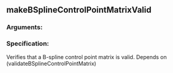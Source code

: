 ## makeBSplineControlPointMatrixValid
### Arguments: 

### Specification: 
Verifies that a B-spline control point matrix is valid. Depends on (validateBSplineControlPointMatrix)
